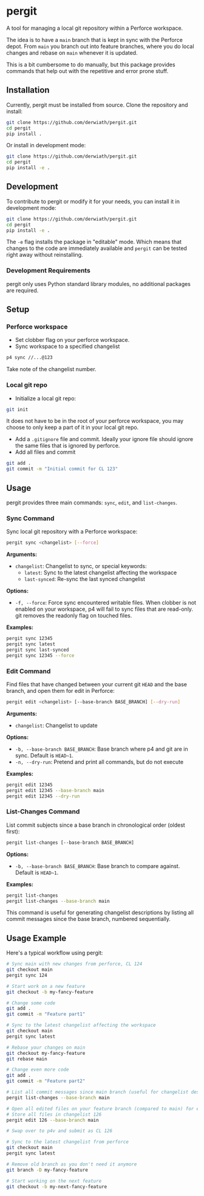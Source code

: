 # pergit

A tool for managing a local git repository within a Perforce workspace.

The idea is to have a `main` branch that is kept in sync with the Perforce depot.
From `main` you branch out into feature branches, where you do local
changes and rebase on `main` whenever it is updated.

This is a bit cumbersome to do manually, but this package provides commands
that help out with the repetitive and error prone stuff.

## Installation

Currently, pergit must be installed from source. Clone the repository and install:

```sh
git clone https://github.com/derwiath/pergit.git
cd pergit
pip install .
```

Or install in development mode:

```sh
git clone https://github.com/derwiath/pergit.git
cd pergit
pip install -e .
```

## Development

To contribute to pergit or modify it for your needs, you can install it in development mode:

```sh
git clone https://github.com/derwiath/pergit.git
cd pergit
pip install -e .
```

The `-e` flag installs the package in "editable" mode. Which means that changes
to the code are immediately available and `pergit` can be tested right
away without reinstalling.

### Development Requirements

pergit only uses Python standard library modules, no additional packages are required.

## Setup

### Perforce workspace
* Set clobber flag on your perforce workspace.
* Sync workspace to a specified changelist
```sh
p4 sync //...@123
```
  Take note of the changelist number.

### Local git repo
* Initialize a local git repo:
```sh
git init
```
  It does not have to be in the root of your perforce workspace, you may choose to only
  keep a part of it in your local git repo.
* Add a `.gitignore` file and commit.
  Ideally your ignore file should ignore the same files that is ignored
  by perforce.
* Add all files and commit
```sh
git add .
git commit -m "Initial commit for CL 123"
```

## Usage

pergit provides three main commands: `sync`, `edit`, and `list-changes`.

### Sync Command

Sync local git repository with a Perforce workspace:

```sh
pergit sync <changelist> [--force]
```

**Arguments:**
- `changelist`: Changelist to sync, or special keywords:
  - `latest`: Sync to the latest changelist affecting the workspace
  - `last-synced`: Re-sync the last synced changelist

**Options:**
- `-f, --force`: Force sync encountered writable files. When clobber is not enabled on your workspace, p4 will fail to sync files that are read-only. git removes the readonly flag on touched files.

**Examples:**
```sh
pergit sync 12345
pergit sync latest
pergit sync last-synced
pergit sync 12345 --force
```

### Edit Command

Find files that have changed between your current git `HEAD` and the base branch, and open them for edit in Perforce:

```sh
pergit edit <changelist> [--base-branch BASE_BRANCH] [--dry-run]
```

**Arguments:**
- `changelist`: Changelist to update

**Options:**
- `-b, --base-branch BASE_BRANCH`: Base branch where p4 and git are in sync. Default is `HEAD~1`.
- `-n, --dry-run`: Pretend and print all commands, but do not execute

**Examples:**
```sh
pergit edit 12345
pergit edit 12345 --base-branch main
pergit edit 12345 --dry-run
```

### List-Changes Command

List commit subjects since a base branch in chronological order (oldest first):

```sh
pergit list-changes [--base-branch BASE_BRANCH]
```

**Options:**
- `-b, --base-branch BASE_BRANCH`: Base branch to compare against. Default is `HEAD~1`.

**Examples:**
```sh
pergit list-changes
pergit list-changes --base-branch main
```

This command is useful for generating changelist descriptions by listing all commit messages since the base branch, numbered sequentially.

## Usage Example

Here's a typical workflow using pergit:

```sh
# Sync main with new changes from perforce, CL 124
git checkout main
pergit sync 124

# Start work on a new feature
git checkout -b my-fancy-feature

# Change some code
git add .
git commit -m "Feature part1"

# Sync to the latest changelist affecting the workspace
git checkout main
pergit sync latest

# Rebase your changes on main
git checkout my-fancy-feature
git rebase main

# Change even more code
git add .
git commit -m "Feature part2"

# List all commit messages since main branch (useful for changelist description)
pergit list-changes --base-branch main

# Open all edited files on your feature branch (compared to main) for edit in perforce
# Store all files in changelist 126
pergit edit 126 --base-branch main

# Swap over to p4v and submit as CL 126

# Sync to the latest changelist from perforce
git checkout main
pergit sync latest

# Remove old branch as you don't need it anymore
git branch -D my-fancy-feature

# Start working on the next feature
git checkout -b my-next-fancy-feature
```
